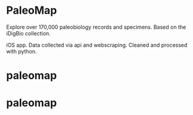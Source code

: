 # PaleoMap

Explore over 170,000 paleobiology records and specimens. Based on the iDigBio collection. 

iOS app. Data collected via api and webscraping. Cleaned and processed with python. 
# paleomap
# paleomap

